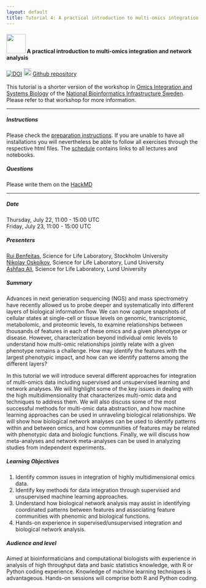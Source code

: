 ```yaml
---
layout: default
title: Tutorial 4: A practical introduction to multi-omics integration and network analysis
---
```


#### <img border="0" src="https://s3-us-west-2.amazonaws.com/slack-files2/avatars/2019-09-12/751389607265_d59c0d58846bb2db7123_132.jpg" width="50" height="50"> A practical introduction to multi-omics integration and network analysis
[![DOI](https://zenodo.org/badge/172930292.svg)](https://zenodo.org/badge/latestdoi/172930292) <img border="0" src="https://www.svgrepo.com/show/305241/github.svg" width="20" height="20"> [Github repository](https://github.com/NBISweden/workshop_omicsint_ISMBECCB/)    
<br>
This tutorial is a shorter version of the workshop in [Omics Integration and Systems Biology](https://uppsala.instructure.com/courses/52162) of the [National Bioinformatics Infrastructure Sweden](www.nbis.se). Please refer to that workshop for more information. 

<hr>

##### Instructions
Please check the [preparation instructions](./precourse.html). If you are unable to have all installations you will nevertheless be able to follow all exercises through the respective html files. The [schedule](./schedule.html) contains links to all lectures and notebooks.

##### Questions
Please write them on the [HackMD](https://hackmd.io/LI_HCxeRT8-Ty5qjikeFpQ?both)

<hr>

##### Date
Thursday, July 22, 11:00 - 15:00 UTC  
Friday, July 23, 11:00 - 15:00 UTC  

##### Presenters
[Rui Benfeitas](https://nbis.se/about/staff/rui-benfeitas/), Science for Life Laboratory, Stockholm University   
[Nikolay Oskolkov](https://nbis.se/about/staff/nikolay-oskolkov), Science for Life Laboratory, Lund University   
[Ashfaq Ali](https://nbis.se/about/staff/ashfaq-ali/), Science for Life Laboratory, Lund University   
 
##### Summary
Advances in next generation sequencing (NGS) and mass spectrometry have recently allowed us to probe deeper and systematically into different layers of biological information flow. We can now capture snapshots of cellular states at single-cell or tissue levels on genomic, transcriptomic, metabolomic, and proteomic levels, to examine relationships between thousands of features in each of these omics and a given phenotype or disease. However, characterization beyond individual omic levels to understand how multi-omic relationships jointly relate with a given phenotype remains a challenge. How may identify the features with the largest phenotypic impact, and how can we identify patterns among the different layers?

In this tutorial we will introduce several different approaches for integration of multi-omics data including supervised and unsupervised learning and network analyses. We will highlight some of the key issues in dealing with the high multidimensionality that characterizes multi-omic data and techniques to address them. We will also discuss some of the most successful methods for multi-omic data abstraction, and how machine learning approaches can be used in unraveling biological relationships. We will show how biological network analyses can be used to identify patterns within and between omics, and how communities of features may be related with phenotypic data and biologic functions. Finally, we will discuss how meta-analyses and network meta-analyses can be used in analyzing studies from independent experiments.

##### Learning Objectives
1. Identify common issues in integration of highly multidimensional omics data.
2. Identify key methods for data integration through supervised and unsupervised machine learning approaches.
3. Understand how biological network analysis may assist in identifying coordinated patterns between features and associating feature communities with phenomic and biological functions.
4. Hands-on experience in supervised/unsupervised integration and biological network analysis.

##### Audience and level
Aimed at bioinformaticians and computational biologists with experience in analysis of high throughput data and basic statistics knowledge, with R or Python coding experience. Knowledge of machine learning techniques is advantageous. Hands-on sessions will comprise both R and Python coding.

